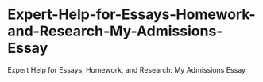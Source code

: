 # Expert-Help-for-Essays-Homework-and-Research-My-Admissions-Essay
Expert Help for Essays, Homework, and Research: My Admissions Essay
